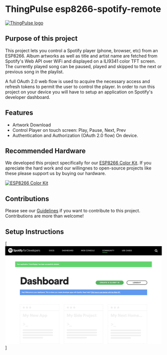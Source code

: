 # ThingPulse esp8266-spotify-remote

[![ThingPulse logo](https://thingpulse.com/assets/ThingPulse-w300.svg)](https://thingpulse.com)

## Purpose of this project

This project lets you control a Spotify player (phone, browser, etc) from an ESP8266. Album artworks as well as title and artist name
are fetched from Spotify's Web API over WiFi and displayed on a ILI9341 color TFT screen. The currently played song can be
paused, played and skipped to the next or previous song in the playlist. 

A full OAuth 2.0 web flow is used to acquire the necessary access and refresh tokens to permit the user to control the player. In order to
run this project on your device you will have to setup an application on Spotify's developer dashboard.

## Features

 - Artwork Download
 - Control Player on touch screen: Play, Pause, Next, Prev
 - Authentication and Authorization (OAuth 2.0 flow) On device. 

## Recommended Hardware

We developed this project specifically for our [ESP8266 Color Kit](https://thingpulse.com/product/esp8266-wifi-color-display-kit-2-4/). If you apreciate the hard work
and our willingnes to open-source projects like these please support us by buying our hardware.

[![ESP8266 Color Kit](https://thingpulse.com/wp-content/uploads/2018/01/BoxSmall.jpeg)](https://thingpulse.com/product/esp8266-wifi-color-display-kit-2-4/)

## Contributions

Please see our [Guidelines](CONTRIBUTING.md) if you want to contribute to this project. Contributions are more than welcome!


## Setup Instructions

[![Spotify Dashboard](images/SpotifyDashboard.png)]
